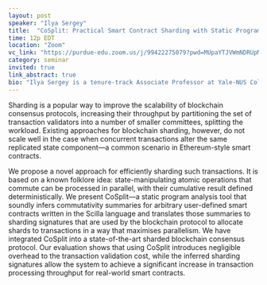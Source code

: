 ```yaml
---
layout: post
speaker: "Ilya Sergey"
title:  "CoSplit: Practical Smart Contract Sharding with Static Program Analysis"
time: 12p EDT
location: "Zoom"
vc_link: "https://purdue-edu.zoom.us/j/99422275079?pwd=MUpaYTJVWmNDRUpMOCtWQXZPdWR0Zz09"
category: seminar
invited: true
link_abstract: true
bio: "Ilya Sergey is a tenure-track Associate Professor at Yale-NUS College and NUS School of Computing (Singapore). Prior to joining Yale-NUS, he was a faculty at University College London. Before then, he was a postdoctoral researcher at IMDEA Software Institute (Madrid, Spain). Ilya defended his PhD in 2012 in the DistriNet research group at the Department of Computer Sciences of KU Leuven (Belgium). Ilya was awarded the AITO Dahl-Nygaard Junior Prize in 2019. His research interests dwell in the area of the design and implementation of programming languages, including but not limited to program semantics, certified programming, concurrency and abstract interpretation. He is particularly interested in developing verification techniques and static analyses for higher-order and concurrent programs."
---
```

Sharding is a popular way to improve the scalability of blockchain consensus protocols, increasing their throughput by partitioning the set of transaction validators into a number of smaller committees, splitting the workload. Existing approaches for blockchain sharding, however, do not scale well in the case when concurrent transactions alter the same replicated state component—a common scenario in Ethereum-style smart contracts.

We propose a novel approach for efficiently sharding such transactions. It is based on a known folklore idea: state-manipulating atomic operations that commute can be processed in parallel, with their cumulative result defined deterministically. We present CoSplit—a static program analysis tool that soundly infers commutativity summaries for arbitrary user-defined smart contracts written in the Scilla language and translates those summaries to sharding signatures that are used by the blockchain protocol to allocate shards to transactions in a way that maximises parallelism. We have integrated CoSplit into a state-of-the-art sharded blockchain consensus protocol. Our evaluation shows that using CoSplit introduces negligible overhead to the transaction validation cost, while the inferred sharding signatures allow the system to achieve a significant increase in transaction processing throughput for real-world smart contracts.
